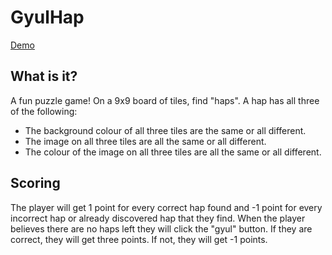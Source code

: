 # GyulHap

[Demo](http://github.com/matthewnicol/GyulHap.git/blob/master/demo.png?raw=true)

What is it?
--------------

A fun puzzle game! On a 9x9 board of tiles, find "haps". A hap has all three of the following:

- The background colour of all three tiles are the same or all different.
- The image on all three tiles are all the same or all different.
- The colour of the image on all three tiles are all the same or all different.

Scoring
--------------

The player will get 1 point for every correct hap found and -1 point for every incorrect hap or already discovered hap that they find. When the player believes there are no haps left they will click the "gyul" button. If they are correct, they will get three points. If not, they will get -1 points. 

